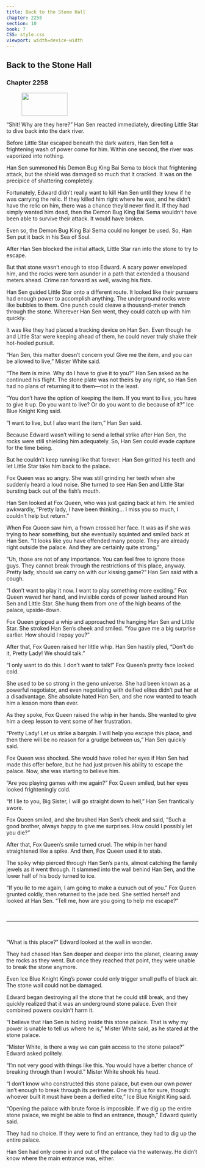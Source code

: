 ```yaml
---
title: Back to the Stone Hall
chapter: 2258
section: 10
book: 7
CSS: style.css
viewport: width=device-width
---
```


## Back to the Stone Hall

### Chapter 2258

<figure>
	<img src="../Images/gem.gif" alt="" id="gem" width="120" height="60" />
</figure>

“Shit! Why are they here?” Han Sen reacted immediately, directing Little Star to dive back into the dark river.

Before Little Star escaped beneath the dark waters, Han Sen felt a frightening wash of power come for him. Within one second, the river was vaporized into nothing.

Han Sen summoned his Demon Bug King Bai Sema to block that frightening attack, but the shield was damaged so much that it cracked. It was on the precipice of shattering completely.

Fortunately, Edward didn’t really want to kill Han Sen until they knew if he was carrying the relic. If they killed him right where he was, and he didn’t have the relic on him, there was a chance they’d never find it. If they had simply wanted him dead, then the Demon Bug King Bai Sema wouldn’t have been able to survive their attack. It would have broken.

Even so, the Demon Bug King Bai Sema could no longer be used. So, Han Sen put it back in his Sea of Soul.

After Han Sen blocked the initial attack, Little Star ran into the stone to try to escape.

But that stone wasn’t enough to stop Edward. A scary power enveloped him, and the rocks were torn asunder in a path that extended a thousand meters ahead. Crime ran forward as well, waving his fists.

Han Sen guided Little Star onto a different route. It looked like their pursuers had enough power to accomplish anything. The underground rocks were like bubbles to them. One punch could cleave a thousand-meter trench through the stone. Wherever Han Sen went, they could catch up with him quickly.

It was like they had placed a tracking device on Han Sen. Even though he and Little Star were keeping ahead of them, he could never truly shake their hot-heeled pursuit.

“Han Sen, this matter doesn’t concern you! Give me the item, and you can be allowed to live,” Mister White said.

“The item is mine. Why do I have to give it to you?” Han Sen asked as he continued his flight. The stone plate was not theirs by any right, so Han Sen had no plans of returning it to them—not in the least.

“You don’t have the option of keeping the item. If you want to live, you have to give it up. Do you want to live? Or do you want to die because of it?” Ice Blue Knight King said.

“I want to live, but I also want the item,” Han Sen said.

Because Edward wasn’t willing to send a lethal strike after Han Sen, the rocks were still shielding him adequately. So, Han Sen could evade capture for the time being.

But he couldn’t keep running like that forever. Han Sen gritted his teeth and let Little Star take him back to the palace.

Fox Queen was so angry. She was still grinding her teeth when she suddenly heard a loud noise. She turned to see Han Sen and Little Star bursting back out of the fish’s mouth.

Han Sen looked at Fox Queen, who was just gazing back at him. He smiled awkwardly, “Pretty lady, I have been thinking… I miss you so much, I couldn’t help but return.”

When Fox Queen saw him, a frown crossed her face. It was as if she was trying to hear something, but she eventually squinted and smiled back at Han Sen. “It looks like you have offended many people. They are already right outside the palace. And they are certainly quite strong.”

“Uh, those are not of any importance. You can feel free to ignore those guys. They cannot break through the restrictions of this place, anyway. Pretty lady, should we carry on with our kissing game?” Han Sen said with a cough.

“I don’t want to play it now. I want to play something more exciting.” Fox Queen waved her hand, and invisible cords of power lashed around Han Sen and Little Star. She hung them from one of the high beams of the palace, upside-down.

Fox Queen gripped a whip and approached the hanging Han Sen and Little Star. She stroked Han Sen’s cheek and smiled. “You gave me a big surprise earlier. How should I repay you?”

After that, Fox Queen raised her little whip. Han Sen hastily pled, “Don’t do it, Pretty Lady! We should talk.”

“I only want to do this. I don’t want to talk!” Fox Queen’s pretty face looked cold.

She used to be so strong in the geno universe. She had been known as a powerful negotiator, and even negotiating with deified elites didn’t put her at a disadvantage. She absolute hated Han Sen, and she now wanted to teach him a lesson more than ever.

As they spoke, Fox Queen raised the whip in her hands. She wanted to give him a deep lesson to vent some of her frustration.

“Pretty Lady! Let us strike a bargain. I will help you escape this place, and then there will be no reason for a grudge between us,” Han Sen quickly said.

Fox Queen was shocked. She would have rolled her eyes if Han Sen had made this offer before, but he had just proven his ability to escape the palace. Now, she was starting to believe him.

“Are you playing games with me again?” Fox Queen smiled, but her eyes looked frighteningly cold.

“If I lie to you, Big Sister, I will go straight down to hell,” Han Sen frantically swore.

Fox Queen smiled, and she brushed Han Sen’s cheek and said, “Such a good brother, always happy to give me surprises. How could I possibly let you die?”

After that, Fox Queen’s smile turned cruel. The whip in her hand straightened like a spike. And then, Fox Queen used it to stab.

The spiky whip pierced through Han Sen’s pants, almost catching the family jewels as it went through. It slammed into the wall behind Han Sen, and the lower half of his body turned to ice.

“If you lie to me again, I am going to make a eunuch out of you.” Fox Queen grunted coldly, then returned to the jade bed. She settled herself and looked at Han Sen. “Tell me, how are you going to help me escape?”

<br>

*****

<br>

“What is this place?” Edward looked at the wall in wonder.

They had chased Han Sen deeper and deeper into the planet, clearing away the rocks as they went. But once they reached that point, they were unable to break the stone anymore.

Even Ice Blue Knight King’s power could only trigger small puffs of black air. The stone wall could not be damaged.

Edward began destroying all the stone that he could still break, and they quickly realized that it was an underground stone palace. Even their combined powers couldn’t harm it.

“I believe that Han Sen is hiding inside this stone palace. That is why my power is unable to tell us where he is,” Mister White said, as he stared at the stone palace.

“Mister White, is there a way we can gain access to the stone palace?” Edward asked politely.

“I’m not very good with things like this. You would have a better chance of breaking through than I would.” Mister White shook his head.

“I don’t know who constructed this stone palace, but even our own power isn’t enough to break through its perimeter. One thing is for sure, though: whoever built it must have been a deified elite,” Ice Blue Knight King said.

“Opening the palace with brute force is impossible. If we dig up the entire stone palace, we might be able to find an entrance, though,” Edward quietly said.

They had no choice. If they were to find an entrance, they had to dig up the entire palace.

Han Sen had only come in and out of the palace via the waterway. He didn’t know where the main entrance was, either.